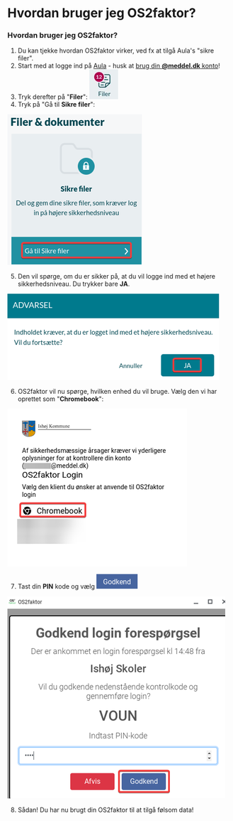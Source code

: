 # Hvordan bruger jeg OS2faktor?

### Hvordan bruger jeg OS2faktor?

1. Du kan tjekke hvordan OS2faktor virker, ved fx at tilgå Aula's "sikre filer".
2. Start med at logge ind på [Aula](https://aula.dk) - husk at [brug din **@meddel.dk** konto](../loginproblemer/den-bedste-made-at-logge-ind-pa.md)!
3. Tryk derefter på "**Filer**": <img src="../.gitbook/assets/image (49).png" alt="" data-size="line">
4. Tryk på "Gå til **Sikre filer**":

![](<../.gitbook/assets/image (50).png>)

5. Den vil spørge, om du er sikker på, at du vil logge ind med et højere sikkerhedsniveau. Du trykker bare **JA**.

![](<../.gitbook/assets/image (51).png>)

6. OS2faktor vil nu spørge, hvilken enhed du vil bruge. Vælg den vi har oprettet som "**Chromebook**":

![](<../.gitbook/assets/image (52).png>)

7. Tast din **PIN** kode og vælg <img src="../.gitbook/assets/image (54).png" alt="" data-size="line">

![](<../.gitbook/assets/image (53).png>)

8. Sådan! Du har nu brugt din OS2faktor til at tilgå følsom data!
